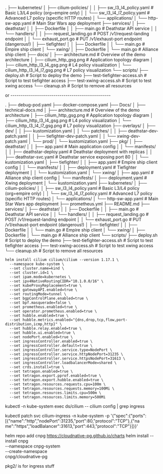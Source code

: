 .
├── kubernetes/
│   ├── cilium-policies/
│   │   ├── sw_l3_l4_policy.yaml        # Basic L3/L4 policy (org=empire only)
│   │   └── sw_l3_l4_l7_policy.yaml     # Advanced L7 policy (specific HTTP routes)
│   └── applications/
│       └── http-sw-app.yaml            # Main Star Wars app deployment
├── services/
│   ├── deathstar/
│   │   ├── Dockerfile
│   │   ├── main.go                     # Deathstar API service
│   │   └── handlers/
│   │       ├── request_landing.go      # POST /v1/request-landing endpoint
│   │       └── exhaust_port.go         # PUT /v1/exhaust-port endpoint (dangerous!)
│   ├── tiefighter/
│   │   ├── Dockerfile
│   │   └── main.go                     # Empire ship client
│   └── xwing/
│       ├── Dockerfile
│       └── main.go                     # Alliance ship client
├── docs/
│   ├── architecture.md                 # Overview of the demo architecture
│   ├── cilium_http_gsg.png             # Application topology diagram
│   ├── cilium_http_l3_l4_gsg.png       # L4 policy visualization
│   └── cilium_http_l3_l4_l7_gsg.png    # L7 policy visualization
└── scripts/
    ├── deploy.sh                       # Script to deploy the demo
    ├── test-tiefighter-access.sh       # Script to test tiefighter access
    ├── test-xwing-access.sh            # Script to test xwing access
    └── cleanup.sh                      # Script to remove all resources


or ---------------------------------------------------

.
├── debug-pod.yaml
├── docker-compose.yaml
├── Docs/
│   ├── technical-docs.md
│   ├── architecture.md               # Overview of the demo architecture
│   ├── cilium_http_gsg.png           # Application topology diagram
│   ├── cilium_http_l3_l4_gsg.png     # L4 policy visualization
│   └── cilium_http_l3_l4_l7_gsg.png  # L7 policy visualization
├── overlays/
│   ├── dev/
│   │   ├── kustomization.yaml
│   │   └── patches/
│   │       ├── deathstar-dev-patch.yaml
│   │       ├── tiefighter-dev-patch.yaml
│   │       └── xwing-dev-patch.yaml
│   └── prod/
│       └── kustomization.yaml
├── pkg/
│   ├── deathstar/
│   │   ├── app.yaml                  # Main application config
│   │   └── manifests/
│   │       ├── deathstar-deploy.yaml # Deathstar deployment with replicas
│   │       ├── deathstar-svc.yaml    # Deathstar service exposing port 80
│   │       └── kustomization.yaml
│   ├── tiefighter/
│   │   ├── app.yaml                  # Empire ship client config
│   │   └── manifests/
│   │       ├── deployment.yaml       # Tiefighter deployment
│   │       └── kustomization.yaml
│   └── xwing/
│       ├── app.yaml                  # Alliance ship client config
│       └── manifests/
│           ├── deployment.yaml       # Xwing deployment 
│           └── kustomization.yaml
├── kubernetes/
│   ├── cilium-policies/
│   │   ├── sw_l3_l4_policy.yaml      # Basic L3/L4 policy (org=empire only)
│   │   └── sw_l3_l4_l7_policy.yaml   # Advanced L7 policy (specific HTTP routes)
│   └── applications/
│       └── http-sw-app.yaml          # Main Star Wars app deployment
├── prometheus.yml
├── README.md
├── services/
│   ├── deathstar/
│   │   ├── Dockerfile
│   │   ├── main.go                   # Deathstar API service
│   │   └── handlers/
│   │       ├── request_landing.go    # POST /v1/request-landing endpoint
│   │       └── exhaust_port.go       # PUT /v1/exhaust-port endpoint (dangerous!)
│   ├── tiefighter/
│   │   ├── Dockerfile
│   │   └── main.go                   # Empire ship client
│   └── xwing/
│       ├── Dockerfile
│       └── main.go                   # Alliance ship client
└── scripts/
    ├── deploy.sh                     # Script to deploy the demo
    ├── test-tiefighter-access.sh     # Script to test tiefighter access
    ├── test-xwing-access.sh          # Script to test xwing access
    └── cleanup.sh                    # Script to remove all resources

    helm install cilium cilium/cilium --version 1.17.1 \
      --namespace kube-system \
      --set cluster.name=kind \
      --set cluster.id=1 \
      --set ipam.mode=kubernetes \
      --set ipv4NativeRoutingCIDR="10.1.0.0/16" \
      --set kubeProxyReplacement=true \
      --set gatewayAPI.enabled=true \
      --set routingMode=tunnel \
      --set bgpControlPlane.enabled=true \
      --set bpf.masquerade=false \
      --set prometheus.enabled=true \
      --set operator.prometheus.enabled=true \
      --set hubble.enabled=true \
      --set hubble.metrics.enabled="{dns,drop,tcp,flow,port-distribution,icmp,http}" \
      --set hubble.relay.enabled=true \
      --set hubble.ui.enabled=true \
      --set nodePort.enabled=true \
      --set ingressController.enabled=true \
      --set ingressController.default=true \
      --set ingressController.service.type=NodePort \
      --set ingressController.service.httpNodePort=31235 \
      --set ingressController.service.httpsNodePort=31613 \
      --set ingressController.loadbalancerMode=shared \
      --set crds.install=true \
      --set tetragon.enabled=true \
      --set tetragon.export.pprof.enabled=true \
      --set tetragon.export.hubble.enabled=true \
      --set tetragon.resources.requests.cpu=100m \
      --set tetragon.resources.requests.memory=100Mi \
      --set tetragon.resources.limits.cpu=500m \
      --set tetragon.resources.limits.memory=500Mi

 kubectl -n kube-system exec ds/cilium -- cilium config | grep ingress

 kubectl patch svc cilium-ingress -n kube-system -p '{"spec":{"ports":[{"name":"http","nodePort":31235,"port":80,"protocol":"TCP"},{"na
me":"https","loadBalancer":31613,"port":443,"protocol":"TCP"}]}}'


helm repo add cnpg https://cloudnative-pg.github.io/charts
helm install --install cnpg \
  --namespace cnpg-system \
  --create-namespace \
  cnpg/cloudnative-pg


pkg2/ is for ingress stuff
